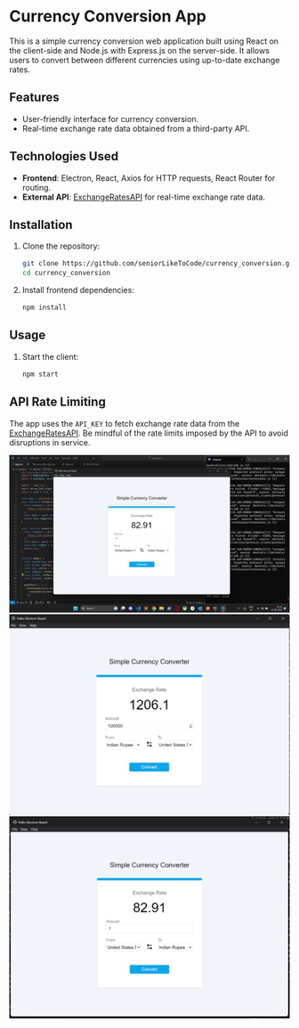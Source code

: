 # Currency Conversion App

This is a simple currency conversion web application built using React on the client-side and Node.js with Express.js on the server-side. It allows users to convert between different currencies using up-to-date exchange rates.

## Features

- User-friendly interface for currency conversion.
- Real-time exchange rate data obtained from a third-party API.

## Technologies Used

- **Frontend**: Electron, React, Axios for HTTP requests, React Router for routing.
- **External API**: [ExchangeRatesAPI](https://www.exchangerate-api.com/) for real-time exchange rate data.

## Installation

1. Clone the repository:

   ```bash
   git clone https://github.com/seniorLikeToCode/currency_conversion.git
   cd currency_conversion
   ```

2. Install frontend dependencies:

   ```bash
   npm install
   ```

## Usage

1. Start the client:

   ```bash
   npm start
   ```



## API Rate Limiting

The app uses the `API_KEY` to fetch exchange rate data from the [ExchangeRatesAPI](https://www.exchangerate-api.com/). Be mindful of the rate limits imposed by the API to avoid disruptions in service.

![Screenshot 1](assets/ss1.png)
![Screenshot 2](assets/ss2.png)
![Screenshot 3](assets/ss3.png)